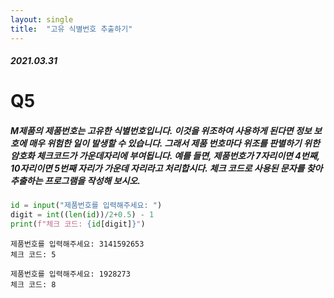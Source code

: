 ```yaml
---
layout: single
title:  "고유 식별번호 추출하기"
---
```

##### 2021.03.31
# Q5
##### M제품의 제품번호는 고유한 식별번호입니다. 이것을 위조하여 사용하게 된다면 정보 보호에 매우 위험한 일이 발생할 수 있습니다. 그래서 제품 번호마다 위조를 판별하기 위한 암호화 체크코드가 가운데자리에 부여됩니다. 예를 들면, 제품번호가 7자리이면 4번째, 10자리이면 5번째 자리가 가운데 자리라고 처리합시다. 체크 코드로 사용된 문자를 찾아 추출하는 프로그램을 작성해 보시오.

```python
id = input("제품번호를 입력해주세요: ")
digit = int((len(id))/2+0.5) - 1
print(f"체크 코드: {id[digit]}")
```
```
제품번호를 입력해주세요: 3141592653
체크 코드: 5
```
```
제품번호를 입력해주세요: 1928273
체크 코드: 8
```
